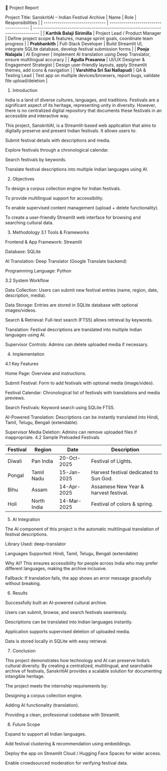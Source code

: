 📑 Project Report

Project Title: SanskritiAI – Indian Festival Archive
| Name                            | Role                                   | Responsibilities                                                                  |
| ------------------------------- | -------------------------------------- | --------------------------------------------------------------------------------- |
| **Karthik Balaji Sirimilla**    | Project Lead / Product Manager         | Define project scope & features, manage sprint goals, coordinate team progress    |
| **Prabhankith**                 | Full-Stack Developer                   | Build Streamlit UI, integrate SQLite database, develop festival submission forms  |
| **Pooja Nalajala**              | AI Engineer                            | Implement AI translation using Deep Translator, ensure multilingual accuracy      |
| **Agulla Prasanna**             | UI/UX Designer & Engagement Strategist | Design user-friendly layouts, apply Streamlit themes, add icons & navigation      |
| **Varshitha Sri Sai Nallapudi** | QA & Testing Lead                      | Test app on multiple devices/browsers, report bugs, validate file upload/deletion |


1. Introduction

India is a land of diverse cultures, languages, and traditions. Festivals are a significant aspect of its heritage, representing unity in diversity. However, there is no centralized digital repository that documents these festivals in an accessible and interactive way.

This project, SanskritiAI, is a Streamlit-based web application that aims to digitally preserve and present Indian festivals. It allows users to:

Submit festival details with descriptions and media.

Explore festivals through a chronological calendar.

Search festivals by keywords.

Translate festival descriptions into multiple Indian languages using AI.

2. Objectives

To design a corpus collection engine for Indian festivals.

To provide multilingual support for accessibility.

To enable supervised content management (upload + delete functionality).

To create a user-friendly Streamlit web interface for browsing and searching cultural data.

3. Methodology
3.1 Tools & Frameworks

Frontend & App Framework: Streamlit

Database: SQLite

AI Translation: Deep Translator (Google Translate backend)

Programming Language: Python

3.2 System Workflow

Data Collection: Users can submit new festival entries (name, region, date, description, media).

Data Storage: Entries are stored in SQLite database with optional images/videos.

Search & Retrieval: Full-text search (FTS5) allows retrieval by keywords.

Translation: Festival descriptions are translated into multiple Indian languages using AI.

Supervisor Controls: Admins can delete uploaded media if necessary.

4. Implementation

4.1 Key Features

Home Page: Overview and instructions.

Submit Festival: Form to add festivals with optional media (image/video).

Festival Calendar: Chronological list of festivals with translations and media previews.

Search Festivals: Keyword search using SQLite FTS5.

AI-Powered Translation: Descriptions can be instantly translated into Hindi, Tamil, Telugu, Bengali (extendable).

Supervisor Media Deletion: Admins can remove uploaded files if inappropriate.
4.2 Sample Preloaded Festivals

| Festival | Region      | Date        | Description                            |
| -------- | ----------- | ----------- | -------------------------------------- |
| Diwali   | Pan India   | 20-Oct-2025 | Festival of Lights.                    |
| Pongal   | Tamil Nadu  | 15-Jan-2025 | Harvest festival dedicated to Sun God. |
| Bihu     | Assam       | 14-Apr-2025 | Assamese New Year & harvest festival.  |
| Holi     | North India | 14-Mar-2025 | Festival of colors & spring.           |

5. AI Integration

The AI component of this project is the automatic multilingual translation of festival descriptions.

Library Used: deep-translator

Languages Supported: Hindi, Tamil, Telugu, Bengali (extendable)

Why AI? This ensures accessibility for people across India who may prefer different languages, making the archive inclusive.

Fallback: If translation fails, the app shows an error message gracefully without breaking.

6. Results

Successfully built an AI-powered cultural archive.

Users can submit, browse, and search festivals seamlessly.

Descriptions can be translated into Indian languages instantly.

Application supports supervised deletion of uploaded media.

Data is stored locally in SQLite with easy retrieval.

7. Conclusion

This project demonstrates how technology and AI can preserve India’s cultural diversity. By creating a centralized, multilingual, and searchable archive of festivals, SanskritiAI provides a scalable solution for documenting intangible heritage.

The project meets the internship requirements by:

Designing a corpus collection engine.

Adding AI functionality (translation).

Providing a clean, professional codebase with Streamlit.

8. Future Scope

Expand to support all Indian languages.

Add festival clustering & recommendation using embeddings.

Deploy the app on Streamlit Cloud / Hugging Face Spaces for wider access.

Enable crowdsourced moderation for verifying festival data.
